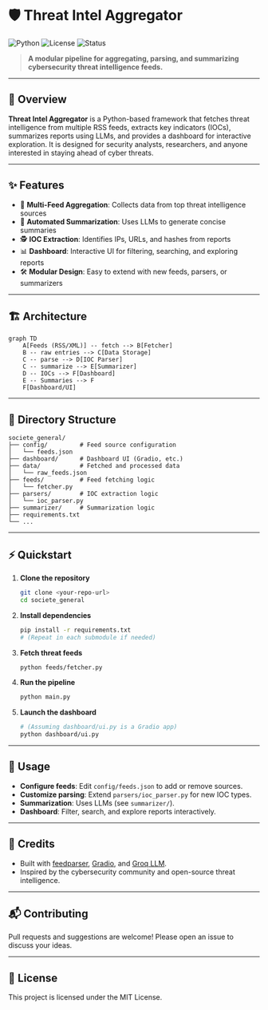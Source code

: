 # 🛡️ Threat Intel Aggregator

![Python](https://img.shields.io/badge/python-3.10%2B-blue)
![License](https://img.shields.io/badge/license-MIT-green)
![Status](https://img.shields.io/badge/status-active-brightgreen)

> **A modular pipeline for aggregating, parsing, and summarizing cybersecurity threat intelligence feeds.**

---

## 🚀 Overview

**Threat Intel Aggregator** is a Python-based framework that fetches threat intelligence from multiple RSS feeds, extracts key indicators (IOCs), summarizes reports using LLMs, and provides a dashboard for interactive exploration. It is designed for security analysts, researchers, and anyone interested in staying ahead of cyber threats.

---

## ✨ Features

- 🔗 **Multi-Feed Aggregation**: Collects data from top threat intelligence sources
- 🧠 **Automated Summarization**: Uses LLMs to generate concise summaries
- 🕵️ **IOC Extraction**: Identifies IPs, URLs, and hashes from reports
- 📊 **Dashboard**: Interactive UI for filtering, searching, and exploring reports
- 🛠️ **Modular Design**: Easy to extend with new feeds, parsers, or summarizers

---

## 🏗️ Architecture

```mermaid
graph TD
    A[Feeds (RSS/XML)] -- fetch --> B[Fetcher]
    B -- raw entries --> C[Data Storage]
    C -- parse --> D[IOC Parser]
    C -- summarize --> E[Summarizer]
    D -- IOCs --> F[Dashboard]
    E -- Summaries --> F
    F[Dashboard/UI]
```

---

## 📁 Directory Structure

```text
societe_general/
├── config/         # Feed source configuration
│   └── feeds.json
├── dashboard/      # Dashboard UI (Gradio, etc.)
├── data/           # Fetched and processed data
│   └── raw_feeds.json
├── feeds/          # Feed fetching logic
│   └── fetcher.py
├── parsers/        # IOC extraction logic
│   └── ioc_parser.py
├── summarizer/     # Summarization logic
├── requirements.txt
└── ...
```

---

## ⚡ Quickstart

1. **Clone the repository**
   ```bash
   git clone <your-repo-url>
   cd societe_general
   ```
2. **Install dependencies**
   ```bash
   pip install -r requirements.txt
   # (Repeat in each submodule if needed)
   ```
3. **Fetch threat feeds**
   ```bash
   python feeds/fetcher.py
   ```
4. **Run the pipeline**
   ```bash
   python main.py
   ```
5. **Launch the dashboard**
   ```bash
   # (Assuming dashboard/ui.py is a Gradio app)
   python dashboard/ui.py
   ```

---

## 📝 Usage
- **Configure feeds**: Edit `config/feeds.json` to add or remove sources.
- **Customize parsing**: Extend `parsers/ioc_parser.py` for new IOC types.
- **Summarization**: Uses LLMs (see `summarizer/`).
- **Dashboard**: Filter, search, and explore reports interactively.

---

## 🙏 Credits
- Built with [feedparser](https://pythonhosted.org/feedparser/), [Gradio](https://gradio.app/), and [Groq LLM](https://groq.com/).
- Inspired by the cybersecurity community and open-source threat intelligence.

---

## 📬 Contributing
Pull requests and suggestions are welcome! Please open an issue to discuss your ideas.

---

## 📄 License
This project is licensed under the MIT License. 